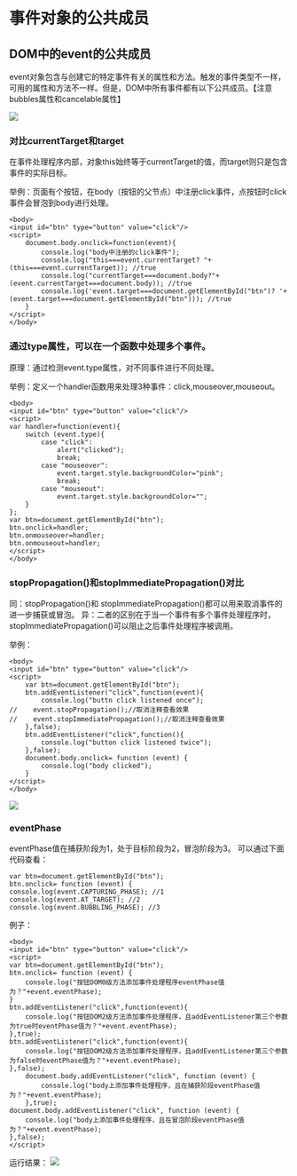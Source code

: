 # 事件对象的公共成员
## DOM中的event的公共成员
event对象包含与创建它的特定事件有关的属性和方法。触发的事件类型不一样，可用的属性和方法不一样。但是，DOM中所有事件都有以下公共成员。【注意bubbles属性和cancelable属性】

![](https://i.imgur.com/rbipwbp.png)

### 对比currentTarget和target
在事件处理程序内部，对象this始终等于currentTarget的值，而target则只是包含事件的实际目标。

举例：页面有个按钮，在body（按钮的父节点）中注册click事件，点按钮时click事件会冒泡到body进行处理。
```
<body>
<input id="btn" type="button" value="click"/>
<script>
    document.body.onclick=function(event){
        console.log("body中注册的click事件");
        console.log("this===event.currentTarget? "+(this===event.currentTarget)); //true
        console.log("currentTarget===document.body?"+(event.currentTarget===document.body)); //true
        console.log('event.target===document.getElementById("btn")? '+(event.target===document.getElementById("btn"))); //true
    }
</script>
</body>
```

### 通过type属性，可以在一个函数中处理多个事件。
原理：通过检测event.type属性，对不同事件进行不同处理。

举例：定义一个handler函数用来处理3种事件：click,mouseover,mouseout。
```
<body>
<input id="btn" type="button" value="click"/>
<script>
var handler=function(event){
    switch (event.type){
        case "click":
            alert("clicked");
            break;
        case "mouseover":
            event.target.style.backgroundColor="pink";
            break;
        case "mouseout":
            event.target.style.backgroundColor="";
    }
};
var btn=document.getElementById("btn");
btn.onclick=handler;
btn.onmouseover=handler;
btn.onmouseout=handler;
</script>
</body>
```

### stopPropagation()和stopImmediatePropagation()对比
同：stopPropagation()和 stopImmediatePropagation()都可以用来取消事件的进一步捕获或冒泡。
异：二者的区别在于当一个事件有多个事件处理程序时，stopImmediatePropagation()可以阻止之后事件处理程序被调用。

举例：
```
<body>
<input id="btn" type="button" value="click"/>
<script>
    var btn=document.getElementById("btn");
    btn.addEventListener("click",function(event){
        console.log("buttn click listened once");
//    event.stopPropagation();//取消注释查看效果
//    event.stopImmediatePropagation();//取消注释查看效果
    },false);
    btn.addEventListener("click",function(){
        console.log("button click listened twice");
    },false);
    document.body.onclick= function (event) {
        console.log("body clicked");
    }
</script>
</body>
```

![](https://i.imgur.com/pHrKxia.jpg)

### eventPhase
eventPhase值在捕获阶段为1，处于目标阶段为2，冒泡阶段为3。
可以通过下面代码查看：
```
var btn=document.getElementById("btn");
btn.onclick= function (event) {
console.log(event.CAPTURING_PHASE); //1
console.log(event.AT_TARGET); //2
console.log(event.BUBBLING_PHASE); //3
```

例子：
```
<body>
<input id="btn" type="button" value="click"/>
<script>
var btn=document.getElementById("btn");
btn.onclick= function (event) {
    console.log("按钮DOM0级方法添加事件处理程序eventPhase值为？"+event.eventPhase);
}
btn.addEventListener("click",function(event){
    console.log("按钮DOM2级方法添加事件处理程序，且addEventListener第三个参数为true时eventPhase值为？"+event.eventPhase);
},true);
btn.addEventListener("click",function(event){
    console.log("按钮DOM2级方法添加事件处理程序，且addEventListener第三个参数为false时eventPhase值为？"+event.eventPhase);
},false);
    document.body.addEventListener("click", function (event) {
        console.log("body上添加事件处理程序，且在捕获阶段eventPhase值为？"+event.eventPhase);
    },true);
document.body.addEventListener("click", function (event) {
    console.log("body上添加事件处理程序，且在冒泡阶段eventPhase值为？"+event.eventPhase);
},false);
</script>
```

运行结果：
![](https://i.imgur.com/NcmkyFL.jpg)